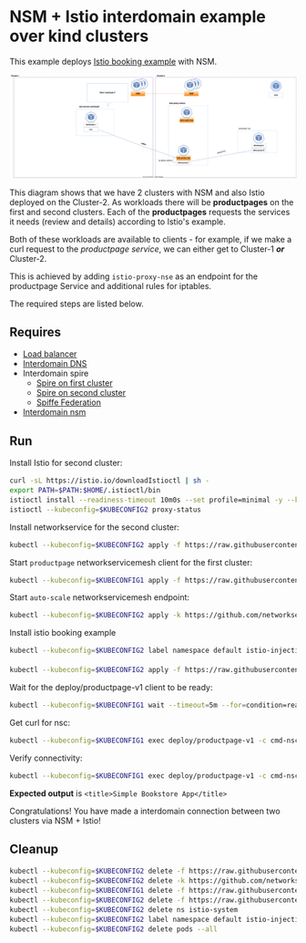 # NSM + Istio interdomain example over kind clusters

This example deploys [Istio booking example](https://istio.io/latest/docs/examples/bookinfo/) with NSM.

![NSM  interdomain Scheme](./NSM+Istio_Datapath.svg "NSM Basic floating interdomain Scheme")

This diagram shows that we have 2 clusters with NSM and also Istio deployed on the Cluster-2.
As workloads there will be **productpages** on the first and second clusters. Each of the **productpages** requests the services it needs (review and details) according to Istio's example.

Both of these workloads are available to clients - for example, if we make a curl request to the _productpage service_, we can either get to Cluster-1 **_or_** Cluster-2.

This is achieved by adding `istio-proxy-nse` as an endpoint for the productpage Service and additional rules for iptables.

The required steps are listed below.

## Requires

- [Load balancer](../loadbalancer)
- [Interdomain DNS](../dns)
- Interdomain spire
    - [Spire on first cluster](../../spire/cluster1)
    - [Spire on second cluster](../../spire/cluster2)
    - [Spiffe Federation](../spiffe_federation)
- [Interdomain nsm](../nsm)


## Run

Install Istio for second cluster:
```bash
curl -sL https://istio.io/downloadIstioctl | sh -
export PATH=$PATH:$HOME/.istioctl/bin
istioctl install --readiness-timeout 10m0s --set profile=minimal -y --kubeconfig=$KUBECONFIG2
istioctl --kubeconfig=$KUBECONFIG2 proxy-status
```


Install networkservice for the second cluster:
```bash
kubectl --kubeconfig=$KUBECONFIG2 apply -f https://raw.githubusercontent.com/networkservicemesh/deployments-k8s/4dd37f7b48d3636a56109ceb35a3fa8284d959af/examples/interdomain/nsm_istio_booking/netsvc.yaml
```

Start `productpage` networkservicemesh client for the first cluster:

```bash
kubectl --kubeconfig=$KUBECONFIG1 apply -f https://raw.githubusercontent.com/networkservicemesh/deployments-k8s/4dd37f7b48d3636a56109ceb35a3fa8284d959af/examples/interdomain/nsm_istio_booking/productpage/productpage.yaml
```

Start `auto-scale` networkservicemesh endpoint:
```bash
kubectl --kubeconfig=$KUBECONFIG2 apply -k https://github.com/networkservicemesh/deployments-k8s/examples/interdomain/nsm_istio_booking/nse-auto-scale?ref=4dd37f7b48d3636a56109ceb35a3fa8284d959af
```

Install istio booking example
```bash
kubectl --kubeconfig=$KUBECONFIG2 label namespace default istio-injection=enabled

kubectl --kubeconfig=$KUBECONFIG2 apply -f https://raw.githubusercontent.com/istio/istio/release-1.13/samples/bookinfo/platform/kube/bookinfo.yaml
```

Wait for the deploy/productpage-v1 client to be ready:
```bash
kubectl --kubeconfig=$KUBECONFIG1 wait --timeout=5m --for=condition=ready pod -l app=productpage
```

Get curl for nsc:
```bash
kubectl --kubeconfig=$KUBECONFIG1 exec deploy/productpage-v1 -c cmd-nsc -- apk add curl
```

Verify connectivity:
```bash
kubectl --kubeconfig=$KUBECONFIG1 exec deploy/productpage-v1 -c cmd-nsc -- curl -s productpage.default:9080/productpage | grep -o "<title>Simple Bookstore App</title>"
```
**Expected output** is `<title>Simple Bookstore App</title>`

Congratulations! 
You have made a interdomain connection between two clusters via NSM + Istio!

## Cleanup

```bash
kubectl --kubeconfig=$KUBECONFIG2 delete -f https://raw.githubusercontent.com/istio/istio/release-1.13/samples/bookinfo/platform/kube/bookinfo.yaml
kubectl --kubeconfig=$KUBECONFIG2 delete -k https://github.com/networkservicemesh/deployments-k8s/examples/interdomain/nsm_istio_booking/nse-auto-scale?ref=4dd37f7b48d3636a56109ceb35a3fa8284d959af 
kubectl --kubeconfig=$KUBECONFIG1 delete -f https://raw.githubusercontent.com/networkservicemesh/deployments-k8s/4dd37f7b48d3636a56109ceb35a3fa8284d959af/examples/interdomain/nsm_istio_booking/productpage/productpage.yaml
kubectl --kubeconfig=$KUBECONFIG2 delete -f https://raw.githubusercontent.com/networkservicemesh/deployments-k8s/4dd37f7b48d3636a56109ceb35a3fa8284d959af/examples/interdomain/nsm_istio_booking/netsvc.yaml
kubectl --kubeconfig=$KUBECONFIG2 delete ns istio-system
kubectl --kubeconfig=$KUBECONFIG2 label namespace default istio-injection-
kubectl --kubeconfig=$KUBECONFIG2 delete pods --all
```
